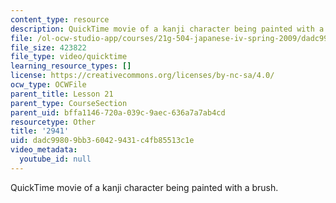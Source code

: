 ```yaml
---
content_type: resource
description: QuickTime movie of a kanji character being painted with a brush.
file: /ol-ocw-studio-app/courses/21g-504-japanese-iv-spring-2009/dadc99809bb360429431c4fb85513c1e_2941.mov
file_size: 423822
file_type: video/quicktime
learning_resource_types: []
license: https://creativecommons.org/licenses/by-nc-sa/4.0/
ocw_type: OCWFile
parent_title: Lesson 21
parent_type: CourseSection
parent_uid: bffa1146-720a-039c-9aec-636a7a7ab4cd
resourcetype: Other
title: '2941'
uid: dadc9980-9bb3-6042-9431-c4fb85513c1e
video_metadata:
  youtube_id: null
---
```

QuickTime movie of a kanji character being painted with a brush.
